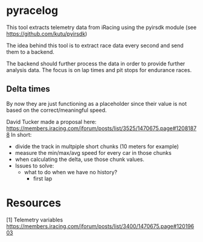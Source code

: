 # pyracelog

This tool extracts telemetry data from iRacing using the pyirsdk module (see https://github.com/kutu/pyirsdk)

The idea behind this tool is to extract race data every second and send them to a backend.

The backend should further process the data in order to provide further analysis data. The focus is on lap times and pit stops for endurance races.

## Delta times

By now they are just functioning as a placeholder since their value is not based on the correct/meaningful speed.

David Tucker made a proposal here: https://members.iracing.com/jforum/posts/list/3525/1470675.page#12081878
In short:
- divide the track in multpiple short chunks (10 meters for example)
- measure the min/max/avg speed for every car in those chunks
- when calculating the delta, use those chunk values.
- Issues to solve:
  - what to do when we have no history?
    - first lap
    
# Resources
[1] Telemetry variables https://members.iracing.com/jforum/posts/list/3400/1470675.page#12019603
